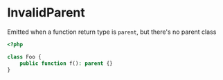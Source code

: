 # InvalidParent

Emitted when a function return type is `parent`, but there's no parent class
```php
<?php

class Foo {
    public function f(): parent {}
}
```
